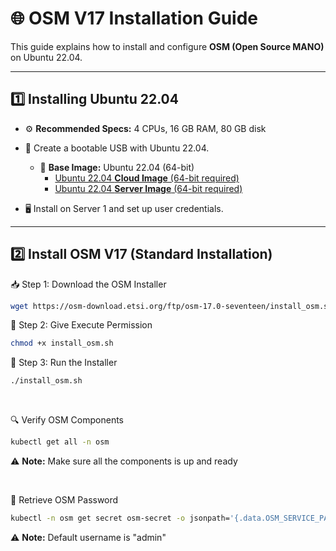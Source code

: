 # 🌐 OSM V17 Installation Guide

This guide explains how to install and configure **OSM (Open Source MANO)** on Ubuntu 22.04.

---

## 1️⃣ Installing Ubuntu 22.04
- ⚙️ **Recommended Specs:** 4 CPUs, 16 GB RAM, 80 GB disk
  
- 💾 Create a bootable USB with Ubuntu 22.04.
  
  - 💽 **Base Image:** Ubuntu 22.04 (64-bit)  
    - [Ubuntu 22.04 **Cloud Image** (64-bit required)](https://cloud-images.ubuntu.com/jammy/current/jammy-server-cloudimg-amd64-disk-kvm.img)
    - [Ubuntu 22.04 **Server Image** (64-bit required)](http://releases.ubuntu.com/22.04/)

- 🖥️ Install on Server 1 and set up user credentials.

---

## 2️⃣ Install OSM V17 (Standard Installation)
📥 Step 1: Download the OSM Installer
```bash
wget https://osm-download.etsi.org/ftp/osm-17.0-seventeen/install_osm.sh
```

🔑 Step 2: Give Execute Permission
```bash
chmod +x install_osm.sh
```

🚀 Step 3: Run the Installer
```bash
./install_osm.sh
```

&nbsp;

🔍 Verify OSM Components
```bash
kubectl get all -n osm
```
⚠️ **Note:** Make sure all the components is up and ready

&nbsp;

🔑 Retrieve OSM Password
```bash
kubectl -n osm get secret osm-secret -o jsonpath='{.data.OSM_SERVICE_PASSWORD}' | base64 --decode && echo
```
⚠️ **Note:** Default username is "admin"
